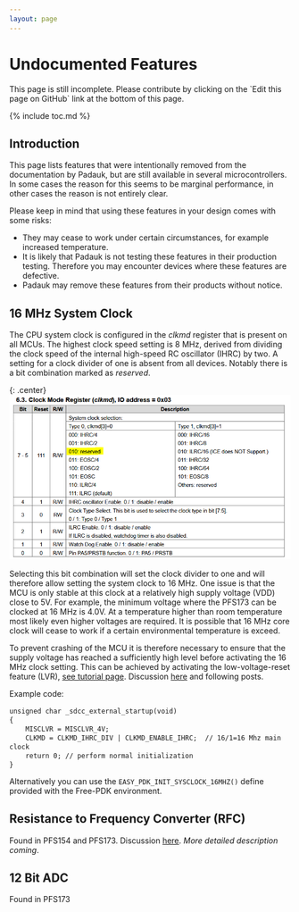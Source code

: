 ```yaml
---
layout: page
---
```


# Undocumented Features

<div class="callout" markdown="1">
  This page is still incomplete. Please contribute by clicking on the `Edit this page on GitHub` link at the bottom of this page.
</div>

{% include toc.md %}

## Introduction

This page lists features that were intentionally removed from the documentation by Padauk, but are still available in several microcontrollers. In some cases the reason for this seems to be marginal performance, in other cases the reason is not entirely clear. 

Please keep in mind that using these features in your design comes with some risks: 

- They may cease to work under certain circumstances, for example increased temperature.
- It is likely that Padauk is not testing these features in their production testing. Therefore you may encounter devices where these features are defective.
- Padauk may remove these features from their products without notice.

## 16 MHz System Clock

The CPU system clock is configured in the *clkmd* register that is present on all MCUs. The highest clock speed setting is 8 MHz, derived from dividing the clock speed of the internal high-speed RC oscillator (IHRC) by two. A setting for a clock divider of one is absent from all devices. Notably there is a bit combination marked as *reserved*.

{: .center}
![clkcmd register description for PFS154](/assets/img/clkclmd_pfs154.png)

Selecting this bit combination will set the clock divider to one and will therefore allow setting the system clock to 16 MHz. One issue is that the MCU is only stable at this clock at a relatively high supply voltage (VDD) close to 5V. For example, the minimum voltage where the PFS173 can be clocked at 16 MHz is 4.0V. At a temperature higher than room temperature most likely even higher voltages are required. It is possible that 16 MHz core clock will cease to work if a certain environmental temperature is exceed.

To prevent crashing of the MCU it is therefore necessary to ensure that the supply voltage has reached a sufficiently high level before activating the 16 MHz clock setting. This can be achieved by activating the low-voltage-reset feature (LVR), [see tutorial page](tutorial). Discussion [here](https://www.eevblog.com/forum/blog/eevblog-1144-padauk-programmer-reverse-engineering/msg3262072/?PHPSESSID=k35321s2v4vtjpphogkgu8ts14#msg3262072) and following posts.

Example code:


~~~
unsigned char _sdcc_external_startup(void)
{
	MISCLVR = MISCLVR_4V;
	CLKMD = CLKMD_IHRC_DIV | CLKMD_ENABLE_IHRC;  // 16/1=16 Mhz main clock
	return 0; // perform normal initialization
}
~~~

Alternatively you can use the `EASY_PDK_INIT_SYSCLOCK_16MHZ()` define provided with the Free-PDK environment.

## Resistance to Frequency Converter (RFC)

Found in PFS154 and PFS173. Discussion [here](https://www.eevblog.com/forum/blog/eevblog-1144-padauk-programmer-reverse-engineering/msg3231126/). *More detailed description coming*.

## 12 Bit ADC

Found in PFS173

